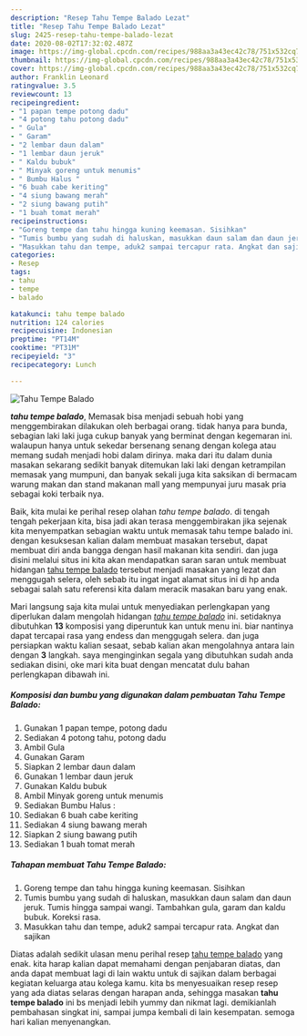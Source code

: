```yaml
---
description: "Resep Tahu Tempe Balado Lezat"
title: "Resep Tahu Tempe Balado Lezat"
slug: 2425-resep-tahu-tempe-balado-lezat
date: 2020-08-02T17:32:02.487Z
image: https://img-global.cpcdn.com/recipes/988aa3a43ec42c78/751x532cq70/tahu-tempe-balado-foto-resep-utama.jpg
thumbnail: https://img-global.cpcdn.com/recipes/988aa3a43ec42c78/751x532cq70/tahu-tempe-balado-foto-resep-utama.jpg
cover: https://img-global.cpcdn.com/recipes/988aa3a43ec42c78/751x532cq70/tahu-tempe-balado-foto-resep-utama.jpg
author: Franklin Leonard
ratingvalue: 3.5
reviewcount: 13
recipeingredient:
- "1 papan tempe potong dadu"
- "4 potong tahu potong dadu"
- " Gula"
- " Garam"
- "2 lembar daun dalam"
- "1 lembar daun jeruk"
- " Kaldu bubuk"
- " Minyak goreng untuk menumis"
- " Bumbu Halus "
- "6 buah cabe keriting"
- "4 siung bawang merah"
- "2 siung bawang putih"
- "1 buah tomat merah"
recipeinstructions:
- "Goreng tempe dan tahu hingga kuning keemasan. Sisihkan"
- "Tumis bumbu yang sudah di haluskan, masukkan daun salam dan daun jeruk. Tumis hingga sampai wangi. Tambahkan gula, garam dan kaldu bubuk. Koreksi rasa."
- "Masukkan tahu dan tempe, aduk2 sampai tercapur rata. Angkat dan sajikan"
categories:
- Resep
tags:
- tahu
- tempe
- balado

katakunci: tahu tempe balado 
nutrition: 124 calories
recipecuisine: Indonesian
preptime: "PT14M"
cooktime: "PT31M"
recipeyield: "3"
recipecategory: Lunch

---
```



![Tahu Tempe Balado](https://img-global.cpcdn.com/recipes/988aa3a43ec42c78/751x532cq70/tahu-tempe-balado-foto-resep-utama.jpg)

<b><i>tahu tempe balado</i></b>, Memasak bisa menjadi sebuah hobi yang menggembirakan dilakukan oleh berbagai orang. tidak hanya para bunda, sebagian laki laki juga cukup banyak yang berminat dengan kegemaran ini. walaupun hanya untuk sekedar bersenang senang dengan kolega atau memang sudah menjadi hobi dalam dirinya. maka dari itu dalam dunia masakan sekarang sedikit banyak ditemukan laki laki dengan ketrampilan memasak yang mumpuni, dan banyak sekali juga kita saksikan di bermacam warung makan dan stand makanan mall yang mempunyai juru masak pria sebagai koki terbaik nya.



Baik, kita mulai ke perihal resep olahan <i>tahu tempe balado</i>. di tengah tengah pekerjaan kita, bisa jadi akan terasa menggembirakan jika sejenak kita menyempatkan sebagian waktu untuk memasak tahu tempe balado ini. dengan kesuksesan kalian dalam membuat masakan tersebut, dapat membuat diri anda bangga dengan hasil makanan kita sendiri. dan juga disini melalui situs ini kita akan mendapatkan saran saran untuk membuat hidangan <u>tahu tempe balado</u> tersebut menjadi masakan yang lezat dan menggugah selera, oleh sebab itu ingat ingat alamat situs ini di hp anda sebagai salah satu referensi kita dalam meracik masakan baru yang enak.


Mari langsung saja kita mulai untuk menyediakan perlengkapan yang diperlukan dalam mengolah hidangan <u><i>tahu tempe balado</i></u> ini. setidaknya dibutuhkan <b>13</b> komposisi yang diperuntuk kan untuk menu ini. biar nantinya dapat tercapai rasa yang endess dan menggugah selera. dan juga persiapkan waktu kalian sesaat, sebab kalian akan mengolahnya antara lain dengan <b>3</b> langkah. saya menginginkan segala yang dibutuhkan sudah anda sediakan disini, oke mari kita buat dengan mencatat dulu bahan perlengkapan dibawah ini.

<!--inarticleads1-->

##### Komposisi dan bumbu yang digunakan dalam pembuatan Tahu Tempe Balado:

1. Gunakan 1 papan tempe, potong dadu
1. Sediakan 4 potong tahu, potong dadu
1. Ambil  Gula
1. Gunakan  Garam
1. Siapkan 2 lembar daun dalam
1. Gunakan 1 lembar daun jeruk
1. Gunakan  Kaldu bubuk
1. Ambil  Minyak goreng untuk menumis
1. Sediakan  Bumbu Halus :
1. Sediakan 6 buah cabe keriting
1. Sediakan 4 siung bawang merah
1. Siapkan 2 siung bawang putih
1. Sediakan 1 buah tomat merah




<!--inarticleads2-->

##### Tahapan membuat Tahu Tempe Balado:

1. Goreng tempe dan tahu hingga kuning keemasan. Sisihkan
1. Tumis bumbu yang sudah di haluskan, masukkan daun salam dan daun jeruk. Tumis hingga sampai wangi. Tambahkan gula, garam dan kaldu bubuk. Koreksi rasa.
1. Masukkan tahu dan tempe, aduk2 sampai tercapur rata. Angkat dan sajikan




Diatas adalah sedikit ulasan menu perihal resep <u>tahu tempe balado</u> yang enak. kita harap kalian dapat memahami dengan penjabaran diatas, dan anda dapat membuat lagi di lain waktu untuk di sajikan dalam berbagai kegiatan keluarga atau kolega kamu. kita bs menyesuaikan resep resep yang ada diatas selaras dengan harapan anda, sehingga masakan <b>tahu tempe balado</b> ini bs menjadi lebih yummy dan nikmat lagi. demikianlah pembahasan singkat ini, sampai jumpa kembali di lain kesempatan. semoga hari kalian menyenangkan.
